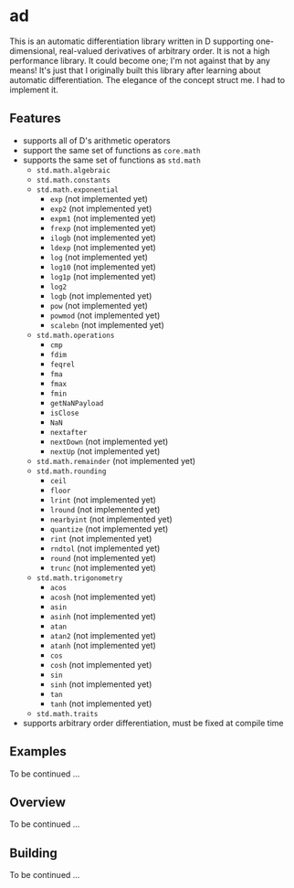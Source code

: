 # ad

This is an automatic differentiation library written in D supporting one-dimensional, real-valued derivatives of arbitrary order. It is not a high performance library. It could become one; I'm not against that by any means! It's just that I originally built this library after learning about automatic differentiation. The elegance of the concept struct me. I had to implement it.

## Features

* supports all of D's arithmetic operators
* support the same set of functions as `core.math`
* supports the same set of functions as `std.math`
  * `std.math.algebraic`
  * `std.math.constants`
  * `std.math.exponential`
    * `exp` (not implemented yet)
    * `exp2` (not implemented yet)
    * `expm1` (not implemented yet)
    * `frexp` (not implemented yet)
    * `ilogb` (not implemented yet)
    * `ldexp` (not implemented yet)
    * `log` (not implemented yet)
    * `log10` (not implemented yet)
    * `log1p` (not implemented yet)
    * `log2`
    * `logb` (not implemented yet)
    * `pow` (not implemented yet)
    * `powmod` (not implemented yet)
    * `scalebn` (not implemented yet)
  * `std.math.operations`
    * `cmp`
    * `fdim`
    * `feqrel`
    * `fma`
    * `fmax`
    * `fmin`
    * `getNaNPayload`
    * `isClose`
    * `NaN`
    * `nextafter`
    * `nextDown` (not implemented yet)
    * `nextUp` (not implemented yet)
  * `std.math.remainder` (not implemented yet)
  * `std.math.rounding`
    * `ceil`
    * `floor`
    * `lrint` (not implemented yet)
    * `lround` (not implemented yet)
    * `nearbyint` (not implemented yet)
    * `quantize` (not implemented yet)
    * `rint` (not implemented yet)
    * `rndtol` (not implemented yet)
    * `round` (not implemented yet)
    * `trunc` (not implemented yet)
  * `std.math.trigonometry`
    * `acos`
    * `acosh` (not implemented yet)
    * `asin`
    * `asinh` (not implemented yet)
    * `atan`
    * `atan2` (not implemented yet)
    * `atanh` (not implemented yet)
    * `cos`
    * `cosh` (not implemented yet)
    * `sin`
    * `sinh` (not implemented yet)
    * `tan`
    * `tanh` (not implemented yet)
  * `std.math.traits`
* supports arbitrary order differentiation, must be fixed at compile time

## Examples

To be continued ...

## Overview

To be continued ...

## Building

To be continued ...
